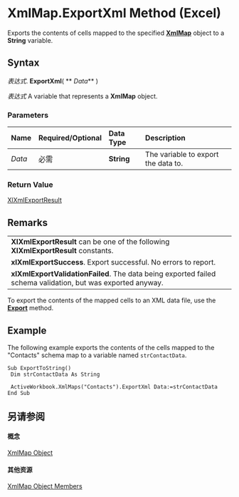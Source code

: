 
# XmlMap.ExportXml Method (Excel)

Exports the contents of cells mapped to the specified  **[XmlMap](39b0823f-0068-d8df-e4e1-ca62b55d58f5.md)** object to a **String** variable.


## Syntax

 _表达式_. **ExportXml**( ** _Data_** )

 _表达式_ A variable that represents a **XmlMap** object.


### Parameters



|**Name**|**Required/Optional**|**Data Type**|**Description**|
|:-----|:-----|:-----|:-----|
| _Data_|必需|**String**|The variable to export the data to.|

### Return Value

[XlXmlExportResult](0795a88c-41d0-8566-f644-2a886e451451.md)


## Remarks


||
|:-----|
|**XlXmlExportResult** can be one of the following **XlXmlExportResult** constants.|
|**xlXmlExportSuccess**. Export successful. No errors to report.|
|**xlXmlExportValidationFailed**. The data being exported failed schema validation, but was exported anyway.|
To export the contents of the mapped cells to an XML data file, use the  **[Export](174f902f-7244-866d-b16c-6a6bcf0ae58b.md)** method.


## Example

The following example exports the contents of the cells mapped to the "Contacts" schema map to a variable named  `strContactData`.


```
Sub ExportToString() 
 Dim strContactData As String 
 
 ActiveWorkbook.XmlMaps("Contacts").ExportXml Data:=strContactData 
End Sub
```


## 另请参阅


#### 概念


[XmlMap Object](39b0823f-0068-d8df-e4e1-ca62b55d58f5.md)
#### 其他资源


[XmlMap Object Members](http://msdn.microsoft.com/library/b6654149-ac1b-d570-0722-b49bf58f2a53%28Office.15%29.aspx)